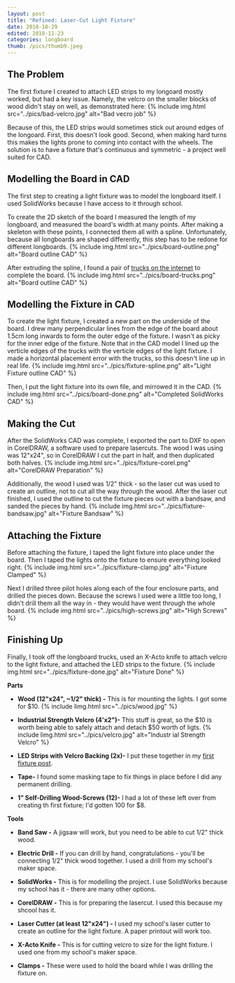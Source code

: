 ```yaml
---
layout: post
title: "Refined: Laser-Cut Light Fixture"
date: 2018-10-29
edited: 2018-11-23
categories: longboard
thumb: /pics/thumb9.jpeg
---
```


## The Problem
The first fixture I created to attach LED strips to my longoard mostly worked, but had a key issue. Namely, the velcro on the smaller blocks of wood didn't stay on well, as demonstrated here:
{% include img.html src="../pics/bad-velcro.jpg" alt="Bad vecro job" %}

Because of this, the LED strips would sometimes stick out around edges of the longoard. First, this doesn't look good. Second, when making hard turns this makes the lights prone to coming into contact with the wheels. The solution is to have a fixture that's continuous and symmetric - a project well suited for CAD.

## Modelling the Board in CAD
The first step to creating a light fixture was to model the longboard itself. I used SolidWorks because I have access to it through school.

To create the 2D sketch of the board I measured the length of my longboard, and measured the board's width at many points. After making a skeleton with these points, I connected them all with a spline. Unfortunately, because all longboards are shaped differently, this step has to be redone for different longboards.
{% include img.html src="../pics/board-outline.png" alt="Board outline CAD" %}

After extruding the spline, I found a pair of [trucks on the internet](https://grabcad.com/library/paris-longboard-trucks-1) to complete the board.
{% include img.html src="../pics/board-trucks.png" alt="Board outline CAD" %}

## Modelling the Fixture in CAD
To create the light fixture, I created a new part on the underside of the board. I drew many perpendicular lines from the edge of the board about 1.5cm long inwards to form the outer edge of the fixture. I wasn't as picky for the inner edge of the fixture. Note that in the CAD model I lined up the verticle edges of the trucks with the verticle edges of the light fixture. I made a horizontal placement error with the trucks, so this doesn't line up in real life.
{% include img.html src="../pics/fixture-spline.png" alt="Light Fixture outline CAD" %}

Then, I put the light fixture into its own file, and mirrowed it in the CAD.
{% include img.html src="../pics/board-done.png" alt="Completed SolidWorks CAD" %}

## Making the Cut
After the SolidWorks CAD was complete, I exported the part to DXF to open in CorelDRAW, a software used to prepare lasercuts. The wood I was using was 12"x24", so in CorelDRAW I cut the part in half, and then duplicated both halves.
{% include img.html src="../pics/fixture-corel.png" alt="CorelDRAW Preparation" %}

Additionally, the wood I used was 1/2" thick - so the laser cut was used to create an outline, not to cut all the way through the wood. After the laser cut finished, I used the outline to cut the fixture pieces out with a bandsaw, and sanded the pieces by hand.
{% include img.html src="../pics/fixture-bandsaw.jpg" alt="Fixture Bandsaw" %}

## Attaching the Fixture
Before attaching the fixture, I taped the light fixture into place under the board. Then I taped the lights onto the fixture to ensure everything looked right.
{% include img.html src="../pics/fixture-clamp.jpg" alt="Fixture Clamped" %}

Next I drilled three pilot holes along each of the four enclosure parts, and drilled the pieces down. Because the screws I used were a little too long, I didn't drill them all the way in - they would have went through the whole board.
{% include img.html src="../pics/high-screws.jpg" alt="High Screws" %}

## Finishing Up
Finally, I took off the longboard trucks, used an X-Acto knife to attach velcro to the light fixture, and attached the LED strips to the fixture.
{% include img.html src="../pics/fixture-done.jpg" alt="Fixture Done" %}

**Parts**
* **Wood (12"x24", ~1/2" thick) -** This is for mounting the lights. I got some for $10.
{% include limg.html src="../pics/wood.jpg" %}

* **Industrial Strength Velcro (4'x2")-** This stuff is great, so the $10 is worth being
able to safely attach and detach $50 worth of ligts.
{% include limg.html src="../pics/velcro.jpg" alt="Industr    ial Strength Velcro" %}

* **LED Strips with Velcro Backing (2x)-** I put these together in my [first fixture post](https://antiprojects.com/longboard/do-it-right-attaching-lights-to-the-longboard). 

* **Tape-** I found some masking tape to fix things in place before I did any permanent drilling.

* **1” Self-Drilling Wood-Screws (12)-** I had a lot of these left over from creating th first fixture; I'd gotten 100 for $8. 

**Tools**
* **Band Saw -** A jigsaw will work, but you need to be able to cut 1/2" thick wood.

* **Electric Drill -** If you can drill by hand, congratulations - you'll be connecting 1/2" thick wood together. I used a drill from my school's maker space.

* **SolidWorks -** This is for modelling the project. I use SolidWorks because my school has it - there are many other options.

* **CorelDRAW -** This is for preparing the lasercut. I used this because my shcool has it.

* **Laser Cutter (at least 12"x24") -** I used my school's laser cutter to create an outline for the light fixture. A paper printout will work too.

* **X-Acto Knife -** This is for cutting velcro to size for the light fixture. I used one from my school's maker space.

* **Clamps -** These were used to hold the board while I was drilling the fixture on.
